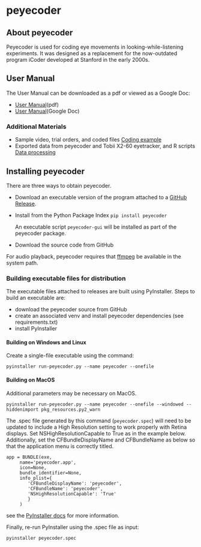 # peyecoder

## About peyecoder
Peyecoder is used for coding eye movements in looking-while-listening experiments.  It was designed
as a replacement for the now-outdated program iCoder developed at Stanford in the early 2000s.

## User Manual
The User Manual can be downloaded as a pdf or viewed as a Google Doc:
- [User Manual](peyecoder_manual.pdf)(pdf)
- [User Manual](https://docs.google.com/document/d/11h8SEbnTbIGASwGvcTWMhHi2Ab65fE-V2alm2vINrw8/edit?usp=sharing)(Google Doc)

### Additional Materials
 - Sample video, trial orders, and coded files [Coding example](Coding.zip)
 - Exported data from peyecoder and Tobii X2-60 eyetracker, and R scripts [Data processing](Data.zip) 

## Installing peyecoder
There are three ways to obtain peyecoder.
- Download an executable version of the program attached to a [GitHub Release](https://github.com/rholson1/peyecoder/releases/).
- Install from the Python Package Index `pip install peyecoder` 
  
  An executable script `peyecoder-gui` will be installed as part of the peyecoder package.
  
- Download the source code from GitHub
 
For audio playback, peyecoder requires that [ffmpeg](https://ffmpeg.org/) be available in the system path. 
 
### Building executable files for distribution
The executable files attached to releases are built using PyInstaller.
Steps to build an executable are:
- download the peyecoder source from GitHub
- create an associated venv and install peyecoder dependencies (see requirements.txt)
- install PyInstaller

#### Building on Windows and Linux
Create a single-file executable using the command:
```
pyinstaller run-peyecoder.py --name peyecoder --onefile
```

#### Building on MacOS
Additional parameters may be necessary on MacOS.
```
pyinstaller run-peyecoder.py --name peyecoder --onefile --windowed --hiddenimport pkg_resources.py2_warn
```
The .spec file generated by this command (`peyecoder.spec`) will need to be updated to include a High Resolution setting
to work properly with Retina displays.  Set NSHighResolutionCapable to True as in the example below.  Additionally,
set the CFBundleDisplayName and CFBundleName as below so that the application menu is correctly titled.
```
app = BUNDLE(exe,
     name='peyecoder.app',
     icon=None,
     bundle_identifier=None,
     info_plist={
        'CFBundleDisplayName': 'peyecoder',
        'CFBundleName': 'peyecoder',
        'NSHighResolutionCapable': 'True'
        }
     )
``` 
see the [PyInstaller docs](https://pyinstaller.readthedocs.io/en/stable/spec-files.html#spec-file-options-for-a-mac-os-x-bundle)
for more information.

Finally, re-run PyInstaller using the .spec file as input:
```
pyinstaller peyecoder.spec
```
